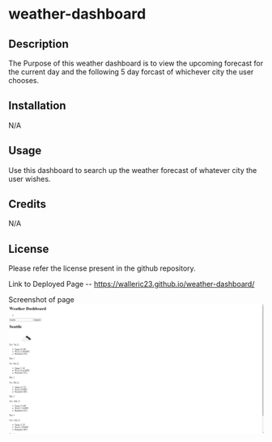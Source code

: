 # weather-dashboard

## Description

The Purpose of this weather dashboard is to view the upcoming forecast for the current day and the following 5 day forcast of whichever city the user chooses.

## Installation

N/A

## Usage

Use this dashboard to search up the weather forecast of whatever city the user wishes.

## Credits

N/A

## License

Please refer the license present in the github repository.

Link to Deployed Page -- https://walleric23.github.io/weather-dashboard/

Screenshot of page
<img src="./image/Capture.PNG">

